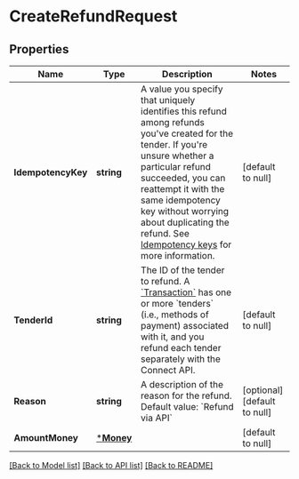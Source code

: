 # CreateRefundRequest

## Properties
Name | Type | Description | Notes
------------ | ------------- | ------------- | -------------
**IdempotencyKey** | **string** | A value you specify that uniquely identifies this refund among refunds you&#x27;ve created for the tender.  If you&#x27;re unsure whether a particular refund succeeded, you can reattempt it with the same idempotency key without worrying about duplicating the refund.  See [Idempotency keys](https://developer.squareup.com/docs/working-with-apis/idempotency) for more information. | [default to null]
**TenderId** | **string** | The ID of the tender to refund.  A [&#x60;Transaction&#x60;](entity:Transaction) has one or more &#x60;tenders&#x60; (i.e., methods of payment) associated with it, and you refund each tender separately with the Connect API. | [default to null]
**Reason** | **string** | A description of the reason for the refund.  Default value: &#x60;Refund via API&#x60; | [optional] [default to null]
**AmountMoney** | [***Money**](Money.md) |  | [default to null]

[[Back to Model list]](../README.md#documentation-for-models) [[Back to API list]](../README.md#documentation-for-api-endpoints) [[Back to README]](../README.md)

